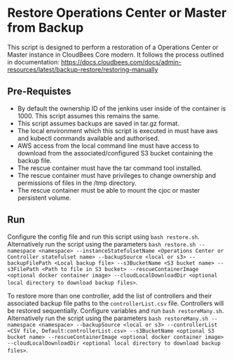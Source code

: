 # Restore Operations Center or Master from Backup
This script is designed to perform a restoration of a Operations Center or Master instance in CloudBees Core modern.
It follows the process outlined in documentation: https://docs.cloudbees.com/docs/admin-resources/latest/backup-restore/restoring-manually


## Pre-Requistes
- By default the ownership ID of the jenkins user inside of the container is 1000. This script assumes this remains the same.
- This script assumes backups are saved in tar.gz format.
- The local environment which this script is executed in must have aws and kubectl commands available and authorised.
- AWS access from the local command line must have access to download from the associated/configured S3 bucket containing the backup file.
- The rescue container must have the tar command tool installed.
- The rescue container must have privileges to change ownership and permissions of files in the /tmp directory.
- The rescue container must be able to mount the cjoc or master persistent volume.

## Run
Configure the config file and run this script using `bash restore.sh`.
Alternatively run the script using the parameters ```bash restore.sh --namespace <namespace> --instanceStatefulsetName <Operations Center or Controller statefulset name> --backupSource <local or s3> --backupFilePath <Local backup file> --s3BucketName <S3 bucket name> --s3FilePath <Path to file in S3 bucket> --rescueContainerImage <optional docker container image> --cloudLocalDownloadDir <optional local directory to download backup files>```.

To restore more than one controller, add the list of controllers and their associated backup file paths to the `controllerList.csv` file. Controllers will be restored sequentially.
Configure variables and run `bash restoreMany.sh`.
Alternatively run the script using the parameters ```bash restoreMany.sh --namespace <namespace> --backupSource <local or s3> --controllerList <CSV file, Default:controllerList.csv> --s3BucketName <optional S3 bucket name> --rescueContainerImage <optional docker container image> --cloudLocalDownloadDir <optional local directory to download backup files>```.
